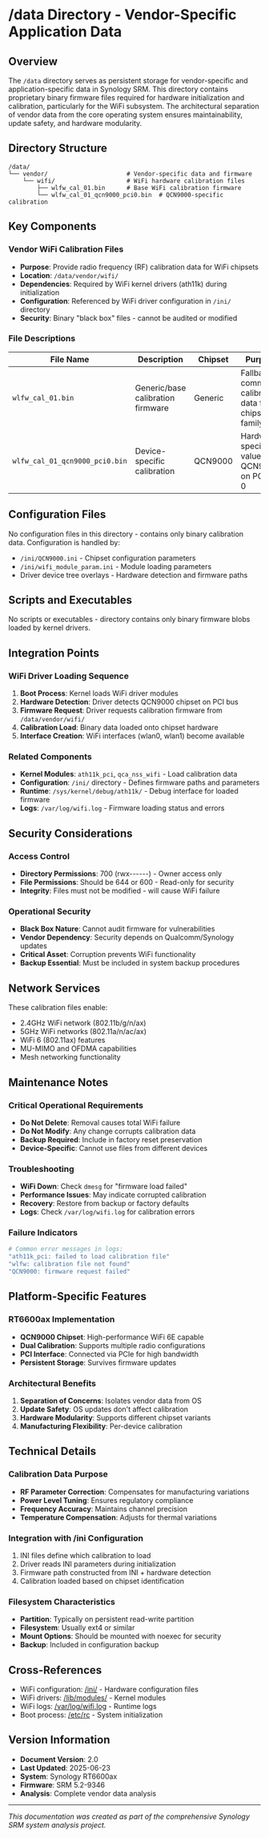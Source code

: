 # /data Directory - Vendor-Specific Application Data

## Overview
The `/data` directory serves as persistent storage for vendor-specific and application-specific data in Synology SRM. This directory contains proprietary binary firmware files required for hardware initialization and calibration, particularly for the WiFi subsystem. The architectural separation of vendor data from the core operating system ensures maintainability, update safety, and hardware modularity.

## Directory Structure
```
/data/
└── vendor/                      # Vendor-specific data and firmware
    └── wifi/                    # WiFi hardware calibration files
        ├── wlfw_cal_01.bin      # Base WiFi calibration firmware
        └── wlfw_cal_01_qcn9000_pci0.bin  # QCN9000-specific calibration
```

## Key Components

### Vendor WiFi Calibration Files
- **Purpose**: Provide radio frequency (RF) calibration data for WiFi chipsets
- **Location**: `/data/vendor/wifi/`
- **Dependencies**: Required by WiFi kernel drivers (ath11k) during initialization
- **Configuration**: Referenced by WiFi driver configuration in `/ini/` directory
- **Security**: Binary "black box" files - cannot be audited or modified

### File Descriptions
| File Name | Description | Chipset | Purpose |
|-----------|-------------|---------|---------|
| `wlfw_cal_01.bin` | Generic/base calibration firmware | Generic | Fallback or common calibration data for chipset family |
| `wlfw_cal_01_qcn9000_pci0.bin` | Device-specific calibration | QCN9000 | Hardware-specific values for QCN9000 on PCI bus 0 |

## Configuration Files
No configuration files in this directory - contains only binary calibration data. Configuration is handled by:
- `/ini/QCN9000.ini` - Chipset configuration parameters
- `/ini/wifi_module_param.ini` - Module loading parameters
- Driver device tree overlays - Hardware detection and firmware paths

## Scripts and Executables
No scripts or executables - directory contains only binary firmware blobs loaded by kernel drivers.

## Integration Points

### WiFi Driver Loading Sequence
1. **Boot Process**: Kernel loads WiFi driver modules
2. **Hardware Detection**: Driver detects QCN9000 chipset on PCI bus
3. **Firmware Request**: Driver requests calibration firmware from `/data/vendor/wifi/`
4. **Calibration Load**: Binary data loaded onto chipset hardware
5. **Interface Creation**: WiFi interfaces (wlan0, wlan1) become available

### Related Components
- **Kernel Modules**: `ath11k_pci`, `qca_nss_wifi` - Load calibration data
- **Configuration**: `/ini/` directory - Defines firmware paths and parameters
- **Runtime**: `/sys/kernel/debug/ath11k/` - Debug interface for loaded firmware
- **Logs**: `/var/log/wifi.log` - Firmware loading status and errors

## Security Considerations

### Access Control
- **Directory Permissions**: 700 (rwx------) - Owner access only
- **File Permissions**: Should be 644 or 600 - Read-only for security
- **Integrity**: Files must not be modified - will cause WiFi failure

### Operational Security
- **Black Box Nature**: Cannot audit firmware for vulnerabilities
- **Vendor Dependency**: Security depends on Qualcomm/Synology updates
- **Critical Asset**: Corruption prevents WiFi functionality
- **Backup Essential**: Must be included in system backup procedures

## Network Services
These calibration files enable:
- 2.4GHz WiFi network (802.11b/g/n/ax)
- 5GHz WiFi networks (802.11a/n/ac/ax)
- WiFi 6 (802.11ax) features
- MU-MIMO and OFDMA capabilities
- Mesh networking functionality

## Maintenance Notes

### Critical Operational Requirements
- **Do Not Delete**: Removal causes total WiFi failure
- **Do Not Modify**: Any change corrupts calibration data
- **Backup Required**: Include in factory reset preservation
- **Device-Specific**: Cannot use files from different devices

### Troubleshooting
- **WiFi Down**: Check `dmesg` for "firmware load failed"
- **Performance Issues**: May indicate corrupted calibration
- **Recovery**: Restore from backup or factory defaults
- **Logs**: Check `/var/log/wifi.log` for calibration errors

### Failure Indicators
```bash
# Common error messages in logs:
"ath11k_pci: failed to load calibration file"
"wlfw: calibration file not found"
"QCN9000: firmware request failed"
```

## Platform-Specific Features

### RT6600ax Implementation
- **QCN9000 Chipset**: High-performance WiFi 6E capable
- **Dual Calibration**: Supports multiple radio configurations
- **PCI Interface**: Connected via PCIe for high bandwidth
- **Persistent Storage**: Survives firmware updates

### Architectural Benefits
1. **Separation of Concerns**: Isolates vendor data from OS
2. **Update Safety**: OS updates don't affect calibration
3. **Hardware Modularity**: Supports different chipset variants
4. **Manufacturing Flexibility**: Per-device calibration

## Technical Details

### Calibration Data Purpose
- **RF Parameter Correction**: Compensates for manufacturing variations
- **Power Level Tuning**: Ensures regulatory compliance
- **Frequency Accuracy**: Maintains channel precision
- **Temperature Compensation**: Adjusts for thermal variations

### Integration with /ini Configuration
1. INI files define which calibration to load
2. Driver reads INI parameters during initialization
3. Firmware path constructed from INI + hardware detection
4. Calibration loaded based on chipset identification

### Filesystem Characteristics
- **Partition**: Typically on persistent read-write partition
- **Filesystem**: Usually ext4 or similar
- **Mount Options**: Should be mounted with noexec for security
- **Backup**: Included in configuration backup

## Cross-References
- WiFi configuration: [/ini/](ini.md) - Hardware configuration files
- WiFi drivers: [/lib/modules/](lib.md#kernel-modules) - Kernel modules
- WiFi logs: [/var/log/wifi.log](var.md#wifi-logs) - Runtime logs
- Boot process: [/etc/rc](etc.md#boot-scripts) - System initialization

## Version Information
- **Document Version**: 2.0
- **Last Updated**: 2025-06-23
- **System**: Synology RT6600ax
- **Firmware**: SRM 5.2-9346
- **Analysis**: Complete vendor data analysis

---
*This documentation was created as part of the comprehensive Synology SRM system analysis project.*